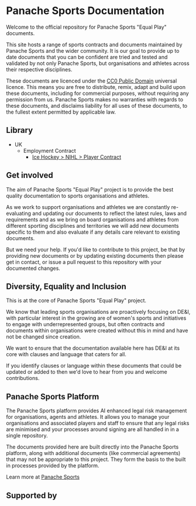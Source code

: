 # Panache Sports Documentation
Welcome to the official repository for Panache Sports "Equal Play" documents.

This site hosts a range of sports contracts and documents maintained by Panache Sports and the wider community.  It is our goal to provide up to date documents that you can be confident are tried and tested and validated by not only Panache Sports, but organisations and athletes across their respective disciplines.

These documents are licenced under the [CC0 Public Domain](https://creativecommons.org/publicdomain/zero/1.0/) universal licence. This means you are free to distribute, remix, adapt and build upon these documents, including for commercial purposes, without requiring any permission from us.  Panache Sports makes no warranties with regards to these documents, and disclaims liability for all uses of these documents, to the fullest extent permitted by applicable law.

## Library

- UK
    * Employment Contract
        + [Ice Hockey > NIHL > Player Contract](Library/UK/Employment%20Contract/Ice%20Hockey/NIHL/player.md)

## Get involved

The aim of Panache Sports "Equal Play" project is to provide the best quality documentation to sports organisations and athletes.

As we work to support organisations and athletes we are constantly re-evaluating and updating our documents to reflect the latest rules, laws and requirements and as we bring on board organisations and athletes from different sporting disciplines and territories we will add new documents specific to them and also evaluate if any details care relevant to existing documents.

But we need your help.  If you'd like to contribute to this project, be that by providing new documents or by updating existing documents then please get in contact, or issue a pull request to this repository with your documented changes.

## Diversity, Equality and Inclusion

This is at the core of Panache Sports "Equal Play" project.

We know that leading sports organisations are proactively focusing on DE&I, with particular interest in the growing are of women's sports and initiatives to engage with underrepresented groups, but often contracts and documents within organisations were created without this in mind and have not be changed since creation.

We want to ensure that the documentation available here has DE&I at its core with clauses and language that caters for all.

If you identify clauses or language within these documents that could be updated or added to then we'd love to hear from you and welcome contributions.

## Panache Sports Platform

The Panache Sports platform provides AI enhanced legal risk management for organisations, agents and athletes.  It allows you to manage your organisations and associated players and staff to ensure that any legal risks are minimised and your processes around signing are all handled in in a single repository.

The documents provided here are built directly into the Panache Sports platform, along with additional documents (like commercial agreements) that may not be appropriate to this project.  They form the basis to the built in processes provided by the platform.

Learn more at [Panache Sports](https://www.panachesports.com)

## Supported by
